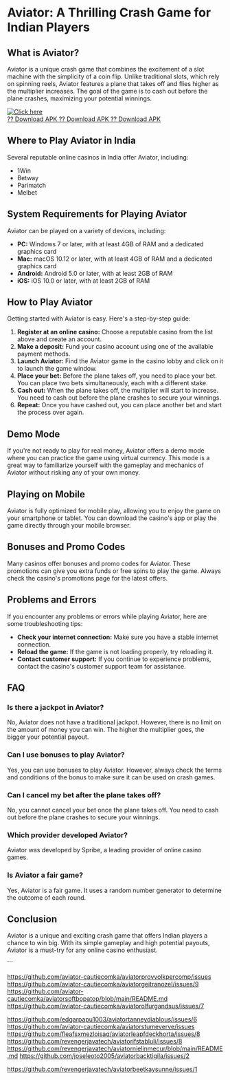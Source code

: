 # Aviator: A Thrilling Crash Game for Indian Players

## What is Aviator?

Aviator is a unique crash game that combines the excitement of a slot
machine with the simplicity of a coin flip. Unlike traditional slots,
which rely on spinning reels, Aviator features a plane that takes off
and flies higher as the multiplier increases. The goal of the game is to
cash out before the plane crashes, maximizing your potential winnings.

[![Click
here](https://readscoops.com/wp-content/uploads/2023/03/Readscoop-aviator-1-1.jpg)](https://traff.sbs/deff)\
[?? Download APK ?? Download APK ?? Download
APK](https://traff.sbs/deff)

## Where to Play Aviator in India

Several reputable online casinos in India offer Aviator, including:

-   1Win
-   Betway
-   Parimatch
-   Melbet

## System Requirements for Playing Aviator

Aviator can be played on a variety of devices, including:

-   **PC:** Windows 7 or later, with at least 4GB of RAM and a dedicated
    graphics card
-   **Mac:** macOS 10.12 or later, with at least 4GB of RAM and a
    dedicated graphics card
-   **Android:** Android 5.0 or later, with at least 2GB of RAM
-   **iOS:** iOS 10.0 or later, with at least 2GB of RAM

## How to Play Aviator

Getting started with Aviator is easy. Here\'s a step-by-step guide:

1.  **Register at an online casino:** Choose a reputable casino from the
    list above and create an account.
2.  **Make a deposit:** Fund your casino account using one of the
    available payment methods.
3.  **Launch Aviator:** Find the Aviator game in the casino lobby and
    click on it to launch the game window.
4.  **Place your bet:** Before the plane takes off, you need to place
    your bet. You can place two bets simultaneously, each with a
    different stake.
5.  **Cash out:** When the plane takes off, the multiplier will start to
    increase. You need to cash out before the plane crashes to secure
    your winnings.
6.  **Repeat:** Once you have cashed out, you can place another bet and
    start the process over again.

## Demo Mode

If you\'re not ready to play for real money, Aviator offers a demo mode
where you can practice the game using virtual currency. This mode is a
great way to familiarize yourself with the gameplay and mechanics of
Aviator without risking any of your own money.

## Playing on Mobile

Aviator is fully optimized for mobile play, allowing you to enjoy the
game on your smartphone or tablet. You can download the casino\'s app or
play the game directly through your mobile browser.

## Bonuses and Promo Codes

Many casinos offer bonuses and promo codes for Aviator. These promotions
can give you extra funds or free spins to play the game. Always check
the casino\'s promotions page for the latest offers.

## Problems and Errors

If you encounter any problems or errors while playing Aviator, here are
some troubleshooting tips:

-   **Check your internet connection:** Make sure you have a stable
    internet connection.
-   **Reload the game:** If the game is not loading properly, try
    reloading it.
-   **Contact customer support:** If you continue to experience
    problems, contact the casino\'s customer support team for
    assistance.

## FAQ




### Is there a jackpot in Aviator?

No, Aviator does not have a traditional jackpot. However, there is no
limit on the amount of money you can win. The higher the multiplier
goes, the bigger your potential payout.







### Can I use bonuses to play Aviator?

Yes, you can use bonuses to play Aviator. However, always check the
terms and conditions of the bonus to make sure it can be used on crash
games.







### Can I cancel my bet after the plane takes off?

No, you cannot cancel your bet once the plane takes off. You need to
cash out before the plane crashes to secure your winnings.







### Which provider developed Aviator?

Aviator was developed by Spribe, a leading provider of online casino
games.







### Is Aviator a fair game?

Yes, Aviator is a fair game. It uses a random number generator to
determine the outcome of each round.




## Conclusion

Aviator is a unique and exciting crash game that offers Indian players a
chance to win big. With its simple gameplay and high potential payouts,
Aviator is a must-try for any online casino enthusiast.

\`\`\`

https://github.com/aviator-cautiecomka/aviatorprovvolkpercomp/issues
https://github.com/aviator-cautiecomka/aviatorgeitranozel/issues/9
https://github.com/aviator-cautiecomka/aviatorsoftbopatop/blob/main/README.md
https://github.com/aviator-cautiecomka/aviatorolfurgandsus/issues/7



https://github.com/edgarpapu1003/aviatortanneydiablous/issues/6
https://github.com/aviator-cautiecomka/aviatorstumeverve/issues
https://github.com/fleafsxmezloisaq/aviatorleapfdeckhorta/issues/8
https://github.com/revengerjavatech/aviatorifstabluli/issues/8
https://github.com/revengerjavatech/aviatornielinmecur/blob/main/README.md
https://github.com/joseleoto2005/aviatorbacktigila/issues/2

https://github.com/revengerjavatech/aviatorbeetkaysunne/issues/1
